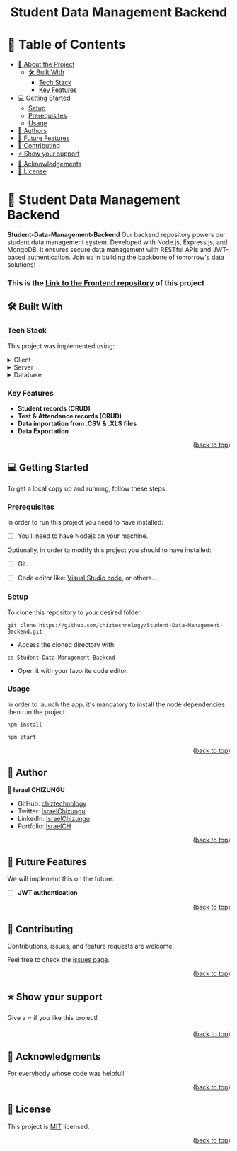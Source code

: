 <a name="readme-top"></a>

<div align="center">
  <h1><b>Student Data Management Backend</b></h1>
</div>

<!-- TABLE OF CONTENTS -->

# 📗 Table of Contents

- [📖 About the Project](#about-project)
  - [🛠 Built With](#built-with)
    - [Tech Stack](#tech-stack)
    - [Key Features](#key-features)
- [💻 Getting Started](#getting-started)
  - [Setup](#setup)
  - [Prerequisites](#prerequisites)
  - [Usage](#usage)
- [👥 Authors](#authors)
- [🔭 Future Features](#future-features)
- [🤝 Contributing](#contributing)
- [⭐️ Show your support](#support)
- [🙏 Acknowledgements](#acknowledgements)
- [📝 License](#license)

# 📖 Student Data Management Backend <a name="about-project"></a>

**Student-Data-Management-Backend** Our backend repository powers our student data management system. Developed with Node.js, Express.js, and MongoDB, it ensures secure data management with RESTful APIs and JWT-based authentication. Join us in building the backbone of tomorrow's data solutions!


### This is the [Link to the Frontend repository](https://github.com/chiztechnology/Student-Data-Management-Frontend) of this project

## 🛠 Built With <a name="built-with"></a>

### Tech Stack <a name="tech-stack"></a>

This project was implemented using:

<details>
  <summary>Client</summary>
  <ul>
    <li><a href="https://reactjs.org/">React.js</a></li>
  </ul>
</details>

<details>
  <summary>Server</summary>
  <ul>
    <li><a href="https://nodejs.org/">Node JS</a></li>
  </ul>
</details>

<details>
<summary>Database</summary>
  <ul>
    <li><a href="https://www.mysql.com/">Mysql</a></li>
  </ul>
</details>

### Key Features <a name="key-features"></a>

- **Student records (CRUD)**
- **Test & Attendance records (CRUD)**
- **Data importation from .CSV & .XLS files**
- **Data Exportation**

<p align="right">(<a href="#readme-top">back to top</a>)</p>

## 💻 Getting Started <a name="getting-started"></a>

To get a local copy up and running, follow these steps:

### Prerequisites

In order to run this project you need to have installed:

- [ ] You’ll need to have Nodejs on your machine.

Optionally, in order to modify this project you should to have installed:

- [ ] Git.

- [ ] Code editor like: [Visual Studio code](https://code.visualstudio.com/), or others...

### Setup

To clone this repository to your desired folder:

```console
git clone https://github.com/chiztechnology/Student-Data-Management-Backend.git
```

- Access the cloned directory with:

```console
cd Student-Data-Management-Backend
```

- Open it with your favorite code editor.

### Usage


In order to launch the app, it's mandatory to install the node dependencies then run the project

```console
npm install
```

```console
npm start
```

<p align="right">(<a href="#readme-top">back to top</a>)</p>


## 👥 Author <a name="authors"></a>

👤 **Israel CHIZUNGU**

- GitHub: [chiztechnology](https://github.com/chiztechnology)
- Twitter: [IsraelChizungu](https://twitter.com/IsraelChizungu)
- LinkedIn: [IsraelChizungu](https://www.linkedin.com/in/israelchizungu/)
- Portfolio: [IsraelCH](http://www.israel-portfolio.onrender.com)

<p align="right">(<a href="#readme-top">back to top</a>)</p>

## 🔭 Future Features <a name="future-features"></a>

We will implement this on the future:

- [ ] **JWT authentication**

<p align="right">(<a href="#readme-top">back to top</a>)</p>

## 🤝 Contributing <a name="contributing"></a>

Contributions, issues, and feature requests are welcome!

Feel free to check the [issues page](https://github.com/chiztechnology/Student-Data-Management-Backend/issues).

<p align="right">(<a href="#readme-top">back to top</a>)</p>

## ⭐️ Show your support <a name="support"></a>

Give a ⭐️ if you like this project!

<p align="right">(<a href="#readme-top">back to top</a>)</p>

## 🙏 Acknowledgments <a name="acknowledgements"></a>

For everybody whose code was helpfull

<p align="right">(<a href="#readme-top">back to top</a>)</p>

## 📝 License <a name="license"></a>

This project is [MIT](./LICENSE) licensed.

<p align="right">(<a href="#readme-top">back to top</a>)

